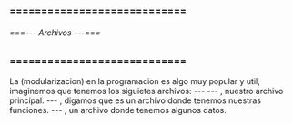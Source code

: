 ### ============================ ###
###### ===--- Archivos ---=== ######
### ============================ ###

La (modularizacion) en la programacion es algo muy popular y util, imaginemos que tenemos los siguietes archivos:
	--- [](proyecto)
		--- [](program.js), nuestro archivo principal.
		--- [](functions.js), digamos que es un archivo donde tenemos nuestras funciones.
	--- [](data.js), un archivo donde tenemos algunos datos.
